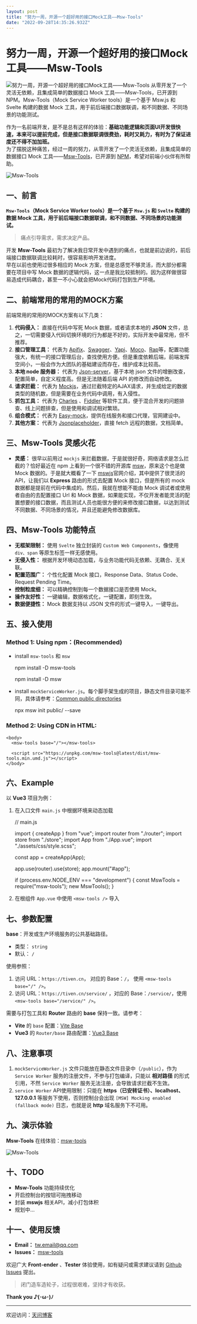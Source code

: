 ```yaml
---
layout: post
title: "努力一周，开源一个超好用的接口Mock工具——Msw-Tools"
date: "2022-09-28T14:35:26.932Z"
---
```

努力一周，开源一个超好用的接口Mock工具——Msw-Tools
================================

![努力一周，开源一个超好用的接口Mock工具——Msw-Tools](https://img2022.cnblogs.com/blog/1149592/202209/1149592-20220928174925430-380477134.png) 从零开发了一个灵活无依赖，且集成简单的数据接口 Mock 工具——Msw-Tools，已开源到 NPM。Msw-Tools（Mock Service Worker tools）是一个基于 Msw.js 和 Svelte 构建的数据 Mock 工具，用于前后端接口数据联调，和不同数据、不同场景的功能测试。

作为一名前端开发，是不是总有这样的体验：**基础功能逻辑和页面UI开发很快速，本来可以提前完成，但是接口数据联调很费劲，耗时又耗力，有时为了保证进度还不得不加加班。**  
为了摆脱这种痛苦，经过一周的努力，从零开发了一个灵活无依赖，且集成简单的数据接口 Mock 工具——[Msw-Tools](https://www.npmjs.com/package/msw-tools "msw-tools")，已开源到 [NPM](https://www.npmjs.com/ "msw-tools | npm")，希望对前端小伙伴有所帮助。

![Msw-Tools](https://tiven.cn/static/img/img-msw-01-f6X_o0SjjYrr_01n1Ci_u.jpg)

一、前言
----

**`Msw-Tools`（Mock Service Worker tools）是一个基于 `Msw.js` 和 `Svelte` 构建的数据 Mock 工具，用于前后端接口数据联调，和不同数据、不同场景的功能测试。**

> 痛点引导需求，需求决定产品。

开发 **Msw-Tools** 最初为了解决我日常开发中遇到的痛点，也就是前边说的，前后端接口数据联调比较耗时，很容易影响开发进度。  
早在以前也使用过很多相应的 Mock 方案，但是总感觉不够灵活，而大部分都需要在项目中写 Mock 数据的逻辑代码，这一点是我比较抵制的。因为这样做很容易造成代码耦合，甚至一不小心就会把Mock代码打包到生产环境。

二、前端常用的常用的MOCK方案
----------------

前端常用的常用的MOCK方案有以下几类：

1.  **代码侵入：** 直接在代码中写死 Mock 数据，或者请求本地的 **JSON** 文件，总之，一切需要侵入代码切换环境的行为都是不好的，实际开发中最常用，但不推荐。
2.  **接口管理工具：** 代表为 [Apifix](https://www.apifox.cn/ "Apifix")、[Swagger](https://swagger.io/ "swagger")、[Yapi](https://github.com/YMFE/yapi "yapi")、[Moco](https://github.com/dreamhead/moco "moco")、[Rap](https://github.com/thx/RAP "rap")等，配置功能强大，有统一的接口管理后台，查找使用方便。但是重度依赖后端，前端发挥空间小，一般会作为大团队的基础建设而存在，维护成本比较高。
3.  **本地 node 服务器：** 代表为 [Json-server](https://www.npmjs.com/package/json-server "json-server | npm")，基于本地 json 文件的增删改查，配置简单，自定义程度高。但是无法随着后端 API 的修改而自动修改。
4.  **请求拦截：** 代表为 [Mockjs](http://mockjs.com/ "mockjs")，通过拦截特定的AJAX请求，并生成给定的数据类型的随机数，但是需要在业务代码中调用，有入侵性。
5.  **抓包工具：** 代表为 [Charles](https://www.charlesproxy.com/ "Charles") 、[Fiddler](https://www.telerik.com/fiddler "Fiddler") 等软件工具，便于混合开发的问题排查、线上问题排查，但是使用和调试相对繁琐。
6.  **组合模式：** 代表为 [Easy-mock](https://github.com/easy-mock/easy-mock "easy-mock")，提供在线服务和接口代理，官网建设中。
7.  **其他方案：** 代表为 [Jsonplaceholder](https://jsonplaceholder.typicode.com/ "jsonplaceholder")，直接 fetch 远程的数据，文档简单。

三、Msw-Tools 灵感火花
----------------

*   **灵感：** 很早以前用过 `mockjs` 来拦截数据，于是就很好奇，网络请求是怎么拦截的？恰好最近在 npm 上看到一个很不错的开源库 [msw](https://www.npmjs.com/package/msw "msw | npm")，原来这个也是做 Mock 数据的。于是就大概看了一下 [mswjs](https://mswjs.io/ "msw | npm")官网介绍，其中提供了很灵活的API，让我们以 **Express** 路由的形式去配置 Mock 接口，但是所有的 mock 数据都是提前在代码中集成的。然后，我就在想能不能由 Mock 调试者或使用者自由的去配置接口 Url 和 Mock 数据，如果能实现，不仅开发者能灵活的配置想要的接口数据，而且测试人员也能很方便的来修改接口数据，以达到测试不同数据、不同场景的情况，并且还能避免修改数据库。

四、Msw-Tools 功能特点
----------------

*   **无框架限制：** 使用 `Svelte` 独立封装的 `Custom Web Components`，像使用 `div、span` 等原生标签一样无感使用。
*   **无侵入性：** 根据开发环境动态加载，与业务功能代码无依赖、无耦合、无关联。
*   **配置范围广：** 个性化配置 Mock 接口，Response Data、Status Code、Request Pending Time。
*   **控制粒度细：** 可以精确控制到每一个数据接口是否使用 Mock。
*   **操作友好性：** 一键编辑，数据格式化，一键配置，即刻生效。
*   **数据便捷性：** Mock 数据支持以 JSON 文件的形式一键导入，一键导出。

五、接入使用
------

### Method 1: Using npm：(Recommended)

*   install `msw-tools` 和 `msw`

    npm install -D msw-tools
    
    npm install -D msw
    

*   install `mockServiceWorker.js`。每个脚手架生成的项目，静态文件目录可能不同，具体请参考：[Common public directories](https://mswjs.io/docs/getting-started/integrate/browser#where-is-my-public-directory "Common public directories")

    npx msw init public/ --save
    

### Method 2: Using CDN in HTML:

    <body>
      <msw-tools base="/"></msw-tools>
    
      <script src="https://unpkg.com/msw-tools@latest/dist/msw-tools.min.umd.js"></script>
    </body>
    

六、Example
---------

以 **Vue3** 项目为例：

1.  在入口文件 `main.js` 中根据环境来动态加载

    // main.js
    
    import { createApp } from "vue";
    import router from "./router";
    import store from "./store";
    import App from "./App.vue";
    import "./assets/css/style.scss";
    
    const app = createApp(App);
    
    app.use(router).use(store);
    app.mount("#app");
    
    if (process.env.NODE_ENV === "development") {
      const MswTools = require("msw-tools");
      new MswTools();
    }
    

2.  在根组件 `App.vue` 中使用 `<msw-tools />` 导入

    <template>
      <msw-tools base="/" v-if="isDev" />
    
      <router-view />
    </template>
    
    <script setup>
      import { ref } from "vue";
    
      const isDev = ref(process.env.NODE_ENV === "development");
    </script>
    

七、参数配置
------

**base**：开发或生产环境服务的公共基础路径。

*   类型： `string`
*   默认： `/`

使用参照：

1.  访问 URL：`https://tiven.cn`， 对应的 Base：`/`， 使用 `<msw-tools base="/" />`。
2.  访问 URL：`https://tiven.cn/service/` ，对应的 Base：`/service/`，使用 `<msw-tools base="/service/" />`。

需要与打包工具和 **Router** 路由的 **base** 保持一致。请参考：

*   **Vite** 的 `base` 配置：[Vite Base](https://cn.vitejs.dev/config/shared-options.html#base "Base | Vite")
*   **Vue3** 的 `Router/base` 路由配置：[Vue3 Base](https://router.vuejs.org/zh/api/#createwebhistory "Vue3 | createWebHistory base")

八、注意事项
------

1.  `mockServiceWorker.js` 文件只能放在静态文件目录中（`/public`），作为 `Service Worker` 服务的注册文件，不参与打包编译，只能以 **相对路径** 的形式引用，不然 `Service Worker` 服务无法注册，会导致请求拦截不生效。
2.  `service Worker` API使用限制：只能在 **https（已安转证书）、localhost、127.0.0.1** 等服务下使用，否则控制台会出现 `[MSW] Mocking enabled (fallback mode)` 日志，也就是说 **http** 域名服务下不可用。

九、演示体验
------

**Msw-Tools** 在线体验：[msw-tools](https://tiven.cn/service/demos/msw-tools "msw-tools online demo")

![Msw-Tools](https://tiven.cn/assets/img/msw-tools-demos.gif "msw-tools")

十、TODO
------

*   **Msw-Tools** 功能持续优化
*   开启控制台的按钮可拖拽移动
*   封装 **mswjs** 相关API，减小打包体积
*   规划中...

十一、使用反馈
-------

*   **Email：** [tw.email@qq.com](mailto:tw.email@qq.com "天问eMail | msw-tools")
*   **Issues：** [msw-tools](https://github.com/tive6/msw-tools/issues "Issues | msw-tools")

欢迎广大 **Front-ender** 、**Tester** 体验使用，如有疑问或需求建议请到 [Github Issues](https://github.com/tive6/msw-tools/issues "Issues | msw-tools") 提出。

> 闭门造车造轮子，过程很艰难，坚持才有收获。

**Thank you ♪(･ω･)ﾉ**

* * *

欢迎访问：[天问博客](https://tiven.cn/p/a0368a1d/ "天问博客-专注于大前端技术")